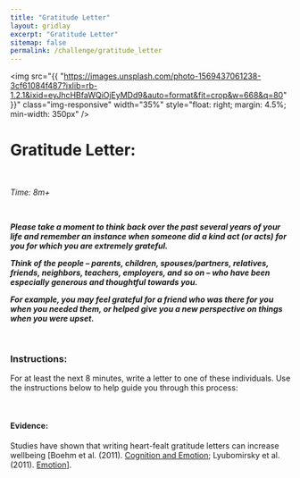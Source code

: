 ```yaml
---
title: "Gratitude Letter"
layout: gridlay
excerpt: "Gratitude Letter"
sitemap: false
permalink: /challenge/gratitude_letter
---
```



<img src="{{ "https://images.unsplash.com/photo-1569437061238-3cf61084f487?ixlib=rb-1.2.1&ixid=eyJhcHBfaWQiOjEyMDd9&auto=format&fit=crop&w=668&q=80" }}" class="img-responsive" width="35%" style="float: right; margin: 4.5%; min-width: 350px" />


# Gratitude Letter:

&nbsp;

*Time: 8m+*

&nbsp;

***Please take a moment to think back over the past several years of your life and remember an instance when someone did a kind act (or acts) for you for which you are extremely grateful.*** 

***Think of the people – parents, children, spouses/partners, relatives, friends, neighbors, teachers, employers, and so on – who have been especially generous and thoughtful towards you.*** 

***For example, you may feel grateful for a friend who was there for you when you needed them, or helped give you a new perspective on things when you were upset.***

&nbsp;
&nbsp;
&nbsp;

### Instructions:
For at least the next 8 minutes, write a letter to one of these individuals. Use the instructions below to help guide you through this process:

&nbsp;
&nbsp;
&nbsp;

#### Evidence: 
Studies have shown that writing heart-fealt gratitude letters can increase wellbeing [Boehm et al. (2011). <a href="http://sonjalyubomirsky.com/wp-content/themes/sonjalyubomirsky/papers/BLS2011.pdf" target="_blank">Cognition and Emotion</a>; Lyubomirsky et al. (2011). <a href="http://sonjalyubomirsky.com/wp-content/themes/sonjalyubomirsky/papers/LDBS2011.pdf" target="_blank">Emotion</a>].

&nbsp;
&nbsp;
